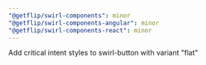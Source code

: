 ```yaml
---
"@getflip/swirl-components": minor
"@getflip/swirl-components-angular": minor
"@getflip/swirl-components-react": minor
---
```


Add critical intent styles to swirl-button with variant "flat"
